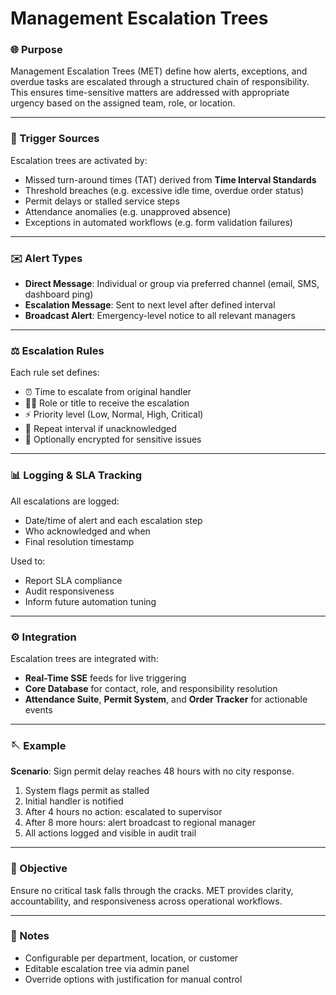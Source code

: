# Management Escalation Trees

### 🌐 Purpose

Management Escalation Trees (MET) define how alerts, exceptions, and overdue tasks are escalated through a structured chain of responsibility. This ensures time-sensitive matters are addressed with appropriate urgency based on the assigned team, role, or location.

---

### 🔄 Trigger Sources

Escalation trees are activated by:

* Missed turn-around times (TAT) derived from **Time Interval Standards**
* Threshold breaches (e.g. excessive idle time, overdue order status)
* Permit delays or stalled service steps
* Attendance anomalies (e.g. unapproved absence)
* Exceptions in automated workflows (e.g. form validation failures)

---

### ✉️ Alert Types

* **Direct Message**: Individual or group via preferred channel (email, SMS, dashboard ping)
* **Escalation Message**: Sent to next level after defined interval
* **Broadcast Alert**: Emergency-level notice to all relevant managers

---

### ⚖️ Escalation Rules

Each rule set defines:

* ⏰ Time to escalate from original handler
* 👨‍💼 Role or title to receive the escalation
* ⚡ Priority level (Low, Normal, High, Critical)
* 📅 Repeat interval if unacknowledged
* 🔐 Optionally encrypted for sensitive issues

---

### 📊 Logging & SLA Tracking

All escalations are logged:

* Date/time of alert and each escalation step
* Who acknowledged and when
* Final resolution timestamp

Used to:

* Report SLA compliance
* Audit responsiveness
* Inform future automation tuning

---

### ⚙️ Integration

Escalation trees are integrated with:

* **Real-Time SSE** feeds for live triggering
* **Core Database** for contact, role, and responsibility resolution
* **Attendance Suite**, **Permit System**, and **Order Tracker** for actionable events

---

### 🪡 Example

**Scenario**: Sign permit delay reaches 48 hours with no city response.

1. System flags permit as stalled
2. Initial handler is notified
3. After 4 hours no action: escalated to supervisor
4. After 8 more hours: alert broadcast to regional manager
5. All actions logged and visible in audit trail

---

### 🚀 Objective

Ensure no critical task falls through the cracks. MET provides clarity, accountability, and responsiveness across operational workflows.

---

### 🔧 Notes

* Configurable per department, location, or customer
* Editable escalation tree via admin panel
* Override options with justification for manual control
